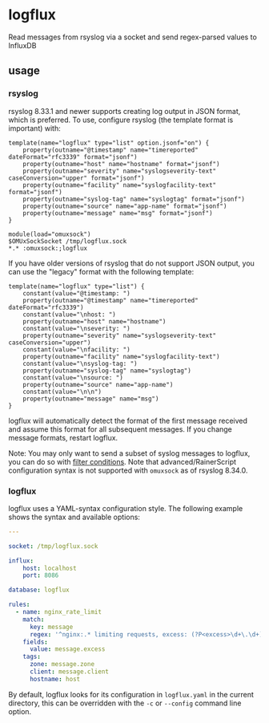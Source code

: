 # logflux

Read messages from rsyslog via a socket and send regex-parsed values to InfluxDB

## usage

### rsyslog

rsyslog 8.33.1 and newer supports creating log output in JSON format, which is preferred. To use, configure rsyslog (the
template format is important) with:

```
template(name="logflux" type="list" option.jsonf="on") {
	property(outname="@timestamp" name="timereported" dateFormat="rfc3339" format="jsonf")
	property(outname="host" name="hostname" format="jsonf")
	property(outname="severity" name="syslogseverity-text" caseConversion="upper" format="jsonf")
	property(outname="facility" name="syslogfacility-text" format="jsonf")
	property(outname="syslog-tag" name="syslogtag" format="jsonf")
	property(outname="source" name="app-name" format="jsonf")
	property(outname="message" name="msg" format="jsonf")
}

module(load="omuxsock")
$OMUxSockSocket /tmp/logflux.sock
*.*	:omuxsock:;logflux
```

If you have older versions of rsyslog that do not support JSON output, you can use the "legacy" format with the
following template:

```
template(name="logflux" type="list") {
	constant(value="@timestamp: ")
	property(outname="@timestamp" name="timereported" dateFormat="rfc3339")
	constant(value="\nhost: ")
	property(outname="host" name="hostname")
	constant(value="\nseverity: ")
	property(outname="severity" name="syslogseverity-text" caseConversion="upper")
	constant(value="\nfacility: ")
	property(outname="facility" name="syslogfacility-text")
	constant(value="\nsyslog-tag: ")
	property(outname="syslog-tag" name="syslogtag")
	constant(value="\nsource: ")
	property(outname="source" name="app-name")
	constant(value="\n\n")
	property(outname="message" name="msg")
}
```

logflux will automatically detect the format of the first message received and assume this format for all subsequent
messages. If you change message formats, restart logflux.

Note: You may only want to send a subset of syslog messages to logflux, you can do so with [filter
conditions](https://www.rsyslog.com/doc/v8-stable/configuration/filters.html). Note that advanced/RainerScript
configuration syntax is not supported with `omuxsock` as of rsyslog 8.34.0.

### logflux

logflux uses a YAML-syntax configuration style. The following example shows the syntax and available options:

```yaml
---

socket: /tmp/logflux.sock

influx:
    host: localhost
    port: 8086

database: logflux

rules:
  - name: nginx_rate_limit
    match:
      key: message
      regex: '^nginx:.* limiting requests, excess: (?P<excess>\d+\.\d+) by zone "(?P<zone>[^"]+)", client: (?P<client>[^,]+)'
    fields:
      value: message.excess
    tags:
      zone: message.zone
      client: message.client
      hostname: host
```

By default, logflux looks for its configuration in `logflux.yaml` in the current directory, this can be overridden with
the `-c` or `--config` command line option.
